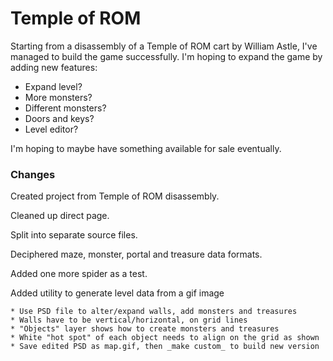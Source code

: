 Temple of ROM
==========

Starting from a disassembly of a Temple of ROM cart by William Astle, I've managed to build the game successfully.
I'm hoping to expand the game by adding new features:

* Expand level?
* More monsters?
* Different monsters?
* Doors and keys?
* Level editor?

I'm hoping to maybe have something available for sale eventually.

### Changes

Created project from Temple of ROM disassembly.

Cleaned up direct page.

Split into separate source files.

Deciphered maze, monster, portal and treasure data formats.

Added one more spider as a test.

Added utility to generate level data from a gif image

	* Use PSD file to alter/expand walls, add monsters and treasures
	* Walls have to be vertical/horizontal, on grid lines
	* "Objects" layer shows how to create monsters and treasures
	* White "hot spot" of each object needs to align on the grid as shown
	* Save edited PSD as map.gif, then _make custom_ to build new version
